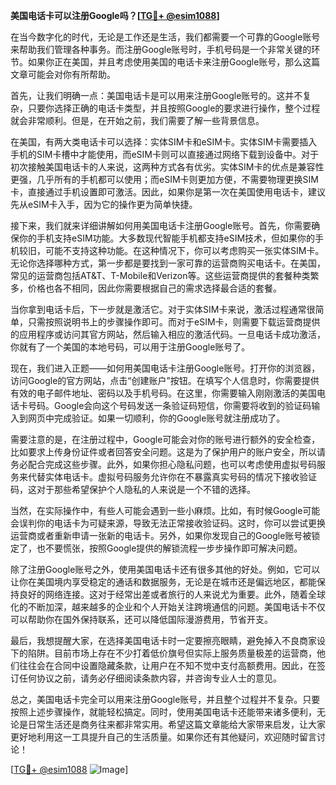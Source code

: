 **美国电话卡可以注册Google吗？[[TG💪+ @esim1088](https://t.me/s/esim1088)]**

在当今数字化的时代，无论是工作还是生活，我们都需要一个可靠的Google账号来帮助我们管理各种事务。而注册Google账号时，手机号码是一个非常关键的环节。如果你正在美国，并且考虑使用美国的电话卡来注册Google账号，那么这篇文章可能会对你有所帮助。

首先，让我们明确一点：美国电话卡是可以用来注册Google账号的。这并不复杂，只要你选择正确的电话卡类型，并且按照Google的要求进行操作，整个过程就会非常顺利。但是，在开始之前，我们需要了解一些背景信息。

在美国，有两大类电话卡可以选择：实体SIM卡和eSIM卡。实体SIM卡需要插入手机的SIM卡槽中才能使用，而eSIM卡则可以直接通过网络下载到设备中。对于初次接触美国电话卡的人来说，这两种方式各有优劣。实体SIM卡的优点是兼容性更强，几乎所有的手机都可以使用；而eSIM卡则更加方便，不需要物理更换SIM卡，直接通过手机设置即可激活。因此，如果你是第一次在美国使用电话卡，建议先从eSIM卡入手，因为它的操作更为简单快捷。

接下来，我们就来详细讲解如何用美国电话卡注册Google账号。首先，你需要确保你的手机支持eSIM功能。大多数现代智能手机都支持eSIM技术，但如果你的手机较旧，可能不支持这种功能。在这种情况下，你可以考虑购买一张实体SIM卡。无论你选择哪种方式，第一步都是要找到一家可靠的运营商购买电话卡。在美国，常见的运营商包括AT&T、T-Mobile和Verizon等。这些运营商提供的套餐种类繁多，价格也各不相同，因此你需要根据自己的需求选择最合适的套餐。

当你拿到电话卡后，下一步就是激活它。对于实体SIM卡来说，激活过程通常很简单，只需按照说明书上的步骤操作即可。而对于eSIM卡，则需要下载运营商提供的应用程序或访问其官方网站，然后输入相应的激活代码。一旦电话卡成功激活，你就有了一个美国的本地号码，可以用于注册Google账号了。

现在，我们进入正题——如何用美国电话卡注册Google账号。打开你的浏览器，访问Google的官方网站，点击“创建账户”按钮。在填写个人信息时，你需要提供有效的电子邮件地址、密码以及手机号码。在这里，你需要输入刚刚激活的美国电话卡号码。Google会向这个号码发送一条验证码短信，你需要将收到的验证码输入到网页中完成验证。如果一切顺利，你的Google账号就注册成功了。

需要注意的是，在注册过程中，Google可能会对你的账号进行额外的安全检查，比如要求上传身份证件或者回答安全问题。这是为了保护用户的账户安全，所以请务必配合完成这些步骤。此外，如果你担心隐私问题，也可以考虑使用虚拟号码服务来代替实体电话卡。虚拟号码服务允许你在不暴露真实号码的情况下接收验证码，这对于那些希望保护个人隐私的人来说是一个不错的选择。

当然，在实际操作中，有些人可能会遇到一些小麻烦。比如，有时候Google可能会误判你的电话卡为可疑来源，导致无法正常接收验证码。这时，你可以尝试更换运营商或者重新申请一张新的电话卡。另外，如果你发现自己的Google账号被锁定了，也不要慌张，按照Google提供的解锁流程一步步操作即可解决问题。

除了注册Google账号之外，使用美国电话卡还有很多其他的好处。例如，它可以让你在美国境内享受稳定的通话和数据服务，无论是在城市还是偏远地区，都能保持良好的网络连接。这对于经常出差或者旅行的人来说尤为重要。此外，随着全球化的不断加深，越来越多的企业和个人开始关注跨境通信的问题。美国电话卡不仅可以帮助你在国外保持联系，还可以降低国际漫游费用，节省开支。

最后，我想提醒大家，在选择美国电话卡时一定要擦亮眼睛，避免掉入不良商家设下的陷阱。目前市场上存在不少打着低价旗号但实际上服务质量极差的运营商，他们往往会在合同中设置隐藏条款，让用户在不知不觉中支付高额费用。因此，在签订任何协议之前，请务必仔细阅读条款内容，并咨询专业人士的意见。

总之，美国电话卡完全可以用来注册Google账号，并且整个过程并不复杂。只要按照上述步骤操作，就能轻松搞定。同时，使用美国电话卡还能带来诸多便利，无论是日常生活还是商务往来都非常实用。希望这篇文章能给大家带来启发，让大家更好地利用这一工具提升自己的生活质量。如果你还有其他疑问，欢迎随时留言讨论！

[[TG💪+ @esim1088](https://t.me/s/esim1088) ![Image](https://i.postimg.cc/4NQfJmqS/Snipaste-2025-05-13-00-14-12.png)]